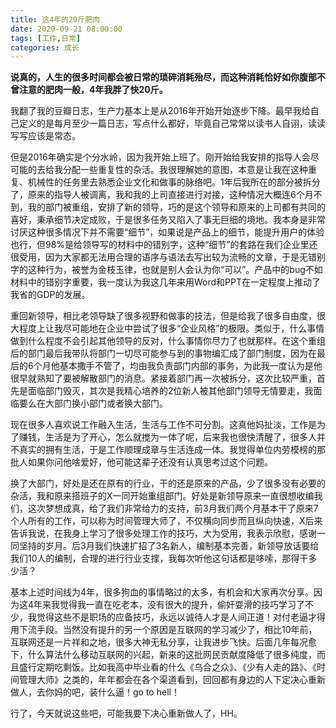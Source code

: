 ```yaml
---
title: 这4年的20斤肥肉
date: 2020-09-21 08:00:00
tags: [工作,日常]
categories: 成长
---
```




**说真的，人生的很多时间都会被日常的琐碎消耗殆尽，而这种消耗恰好如你腹部不曾注意的肥肉一般，4年我胖了快20斤。**

我翻了我的豆瓣日志，生产力基本上是从2016年开始开始逐步下降。最早我给自己定义的是每月至少一篇日志，写点什么都好，毕竟自己常常以读书人自诩，读读写写应该是常态。

但是2016年确实是个分水岭，因为我开始上班了。刚开始给我安排的指导人会尽可能的去给我分配一些重复性的杂活。我很理解她的意图，本意是让我在这种重复、机械性的任务里去熟悉企业文化和做事的脉络吧。1年后我所在的部分被拆分了，原来的指导人被调离，我和我的上司直接进行对接，这种情况大概连6个月不到，我的部门被重组，安排了新的领导，巧的是这个领导和原来的上司都有共同的喜好，秉承细节决定成败，于是很多任务又陷入了事无巨细的境地。我本身是非常讨厌这种很多情况下并不需要“细节”，如果说是产品上的细节，能提升用户的体验也行，但98%是给领导写的材料中的错别字，这种“细节”的套路在我们企业里还很受用，因为大家都无法用合理的语序与语法去写出较为流畅的文章，于是无错别字的这种行为，被誉为金枝玉律，也就是别人会认为你“可以”。产品中的bug不如材料中的错别字重要，我一度认为我这几年来用Word和PPT在一定程度上推动了我省的GDP的发展。

重回新领导，相比老领导缺了很多视野和做事的技法，但是给我了很多自由度，很大程度上让我尽可能地在企业中尝试了很多“企业风格”的极限。类似于，什么事情做到什么程度不会引起其他领导的反对，什么事情你尽力了也就那样。在这个重组后的部门最后我带队将部门一切尽可能参与到的事物编汇成了部门制度，因为在最后的6个月他基本撒手不管了，均由我负责部门内部的事务，为此我一度认为是他很早就熟知了要被解散部门的消息。紧接着部门再一次被拆分，这次比较严重，首先是面临部门毁灭，其次是我精心培养的2位新人被其他部门领导无情要走，我面临要么在大部门换小部门或者换大部门。

现在很多人喜欢说工作融入生活，生活与工作不可分割。这真他妈扯淡，工作是为了赚钱，生活是为了开心，怎么就搅为一体了呢，后来我也很快清醒了，很多人并不真实的拥有生活，于是工作顺理成章与生活连成一体。我觉得单位内劳模榜的那批人如果你问他啥爱好，他可能这辈子还没有认真思考过这个问题。

换了大部门，好处是还在原有的行业，干的还是原来的产品，少了很多没有必要的杂活，我和原来搭班子的X一同开始重组部门。好处是新领导原来一直很想收编我们，这次梦想成真，给了我们非常给力的支持，前3月我们两个月基本干了原来7个人所有的工作，可以称为时间管理大师了，不仅横向同步而且纵向快速，X后来告诉我说，在我身上学习了很多处理工作的技巧，大为受用，我表示欣慰，感谢一同坚持的岁月。后3月我们快速扩招了3名新人，编制基本完善，新领导放话要给我们10人的编制，合理的进行行业支撑，我每次听他这句话都是哆嗦，那得干多少活？

基本上述时间线为4年，很多狗血的事情略过的太多，有机会和大家再次分享。因为这4年来我觉得我一直在吃老本，没有很大的提升，偷奸耍滑的技巧学习了不少，我觉得这些不是职场的应备技巧，永远以诚待人才是人间正道！对付老逼才得用下流手段。当然没有提升的另一个原因是互联网的学习减少了，相比10年前，互联网还是一片祥和之地，很多大神无私分享，让我进步飞快。后面几年每况愈下，什么算法什么移动互联网的兴起，新来的这批网民贡献度降低了很多纯度，而且盛行定期吃剩饭。比如我高中毕业看的什么《乌合之众》、《少有人走的路》、《时间管理大师》之类的，年年都会在各个渠道看到，回回都有身边的人下定决心重新做人，去你妈的吧，装什么逼！go to hell！

行了，今天就说这些吧，可能我要下决心重新做人了，HH。

